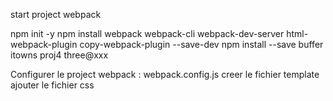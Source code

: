 start project webpack

npm init -y
npm install webpack webpack-cli webpack-dev-server html-webpack-plugin copy-webpack-plugin --save-dev
npm install --save buffer itowns proj4 three@xxx


Configurer le project webpack : webpack.config.js
creer le fichier template 
ajouter le fichier css



